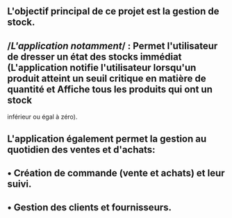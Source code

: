 ## L'objectif principal de ce projet est la gestion de stock. 

## /*L'application notamment*/ : Permet l'utilisateur de dresser un état des stocks immédiat (L'application notifie l'utilisateur lorsqu'un produit atteint un seuil critique en matière de quantité et Affiche tous les produits qui ont un stock 
inférieur ou égal à zéro).
## L'application également permet la gestion au quotidien des ventes et d'achats:
 ## • Création de commande (vente et achats) et leur suivi.
 ## • Gestion des clients et fournisseurs.
